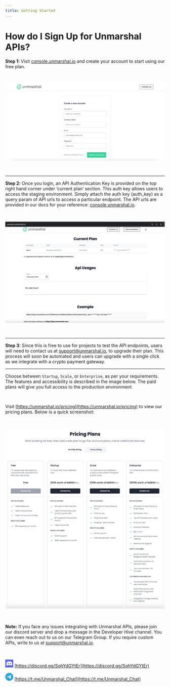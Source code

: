 ```yaml
---
title: Getting Started
---
```


# How do I Sign Up for Unmarshal APIs?

**Step 1:** Visit [console.unmarshal.io](https://console.unmarshal.io) and create your account to start using our free plan.

<br/>

![sign-up.png](./images/getting-started/sign-up.png)

<br/>

---
**Step 2:** Once you login, an API Authentication Key is provided on the top right hand corner under ‘current plan’ section. This auth key allows users to access the staging environment. Simply attach the auth key (auth_key) as a query param of API urls to access a particular endpoint. The API urls are provided in our docs for your reference: [console.unmarshal.io](https://console.unmarshal.io).

<br/>

![api-key-details.png](./images/getting-started/api-key-details.png)

<br/>

---

**Step 3:** Since this is free to use for projects to test the API endpoints, users will need to contact us at [support@unmarshal.io](mailto:support@unmarshal.io), to upgrade their plan. This process will soon be automated and users can upgrade with a single click as we integrate with a crypto payment gateway.

---

Choose between `Startup`, `Scale`, or `Enterprise`, as per your requirements. The features and accessibility is described in the image below. The paid plans will give you full access to the production environment.

<br/>

Visit [https://unmarshal.io/pricing](https://unmarshal.io/pricing) to view our pricing plans. Below is a quick screenshot:

<br/>

![pricing-plan.png](./images/getting-started/pricing-plan.png)

<br/>

**Note:** If you face any issues integrating with Unmarshal APIs, please join our discord server and drop a message in the Developer Hive channel. You can even reach out to us on our Telegram Group. If you require custom APIs, write to us at [support@unmarshal.io](mailto:support@unmarshal.io).

<br/>

![Discord](./images/getting-started/discord.jpeg '#width=25px;') [https://discord.gg/SqhYdGYtEr](https://discord.gg/SqhYdGYtEr)

![Discord](./images/getting-started/teligram.jpeg '#width=25px;') [https://t.me/Unmarshal_Chat](https://t.me/Unmarshal_Chat)
